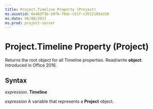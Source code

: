 ```yaml
---
title: Project.Timeline Property (Project)
ms.assetid: 6e463f3b-28fb-79dc-c51f-c3512183a310
ms.date: 06/08/2017
ms.prod: project-server
---
```



# Project.Timeline Property (Project)

Returns the root object for all Timeline properties. Read/write  **object**. Introduced in Office 2016.


## Syntax

 _expression_. **Timeline**

 _expression_ A variable that represents a **Project** object.


